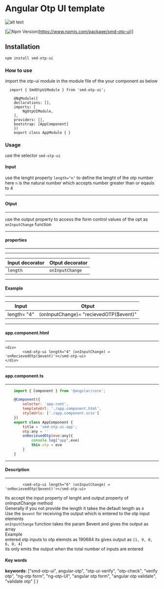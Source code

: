 
# Angular Otp UI template

![alt text](https://raw.githubusercontent.com/sivasankula19/smd-otp-ui/siva_dev/projects/smd-otp-ui/otp_animated_s.gif)

[![Npm Version](https://img.shields.io/badge/npm-v1.0.0-red.svg)(https://www.npmjs.com/package/smd-otp-ui)]

## Installation
```
npm install smd-otp-ui
```

### How to use

import the otp-ui module in the module file of the your component as below
```
  import { SmdOtpUiModule } from 'smd-otp-ui';

    @NgModule({
    declarations: [],
    imports: [
        NgOtpUIModule,
    ],
    providers: [],
    bootstrap: [AppComponent]
    })
    export class AppModule { }
```

### Usage
use the selector `smd-otp-ui`

#### Input
use the lenght property `length="n"` to define the lenght of the otp number
<br> here `n` is the natural number which accepts number greater than or eqauls to 4
***
#### Otput
***
use the output property to access the form control values of the opt as `onInputChange` function
****
#### properties
****

*****
| Input decorator | Otput decorator                    |
| ------------- | ------------------------------ |
|   `length`    |    `onInputChange`  |
****
#### Example
*****
| Input | Otput                    |
| ------------- | ------------------------------ |
|   length= "4"    |    (onInputChange)= "recievedOTP($event)"   |
****
#### app.component.html
****
```
<div>
		<smd-otp-ui length="4" (onInputChange) = 'onRecievedOtp($event)'></smd-otp-ui>
</div>
```
****
#### app.component.ts
****
```javascript
	import { Component } from '@angular/core';

	@Component({
  		selector: 'app-root',
  		templateUrl: './app.component.html',
  		styleUrls: ['./app.component.scss']
	})
	export class AppComponent {
  		title = 'smd-otp-ui-app';
  		otp:any = ''
  		onRecievedOtp(eve:any){
    		console.log("app",eve)
    		this.otp = eve
  		}
	}

```




****
#### Description
****

```
		<smd-otp-ui length="6" (onInputChange) = 'onRecievedOtp($event)'></smd-otp-ui>
```

Its accept the input property of lenght and output property of onInputChange method 
<br>
Generally if you not provide the length it takes the default length as `4`
<br>
Use the `$event` for receiving the output which is entered to the otp input elements
<br>
`onInputChange` function takes the param $event and gives the output as array
<br>
Example
<br>
entered otp inputs to otp elemsts as 190684 its gives output as `[1, 9, 0, 6, 8, 4]`
<br>
its only emits the output when the total number of inputs are entered

#### Key words


  **keywords**: ["smd-otp-ui", angular-otp", "otp-ui-verify", "otp-check", "verify otp", "ng-otp form", "ng-otp-UI", "angular otp form", "angular otp validate", "validate otp"
  ]
}